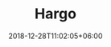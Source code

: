 ---
title: "Hargo"
date: 2018-12-28T11:02:05+06:00 
# type dont remove or customize
type : "docs"
---